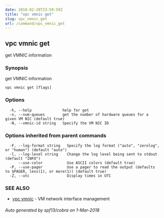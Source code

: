 ```yaml
---
date: 2018-02-28T23:59:59Z
title: "vpc vmnic get"
slug: vpc_vmnic_get
url: /command/vpc_vmnic_get
---
```

## vpc vmnic get

get VMNIC information

### Synopsis


get VMNIC information

```
vpc vmnic get [flags]
```

### Options

```
  -h, --help              help for get
  -n, --num-queues        get the number of hardware queues for a given VM NIC (default true)
  -N, --vmnic-id string   Specify the VM NIC ID
```

### Options inherited from parent commands

```
  -F, --log-format string   Specify the log format ("auto", "zerolog", or "human") (default "auto")
  -l, --log-level string    Change the log level being sent to stdout (default "INFO")
      --use-color           Use ASCII colors (default true)
  -P, --use-pager           Use a pager to read the output (defaults to $PAGER, less(1), or more(1)) (default true)
  -Z, --utc                 Display times in UTC
```

### SEE ALSO
* [vpc vmnic](/command/vpc_vmnic)	 - VM network interface management

###### Auto generated by spf13/cobra on 1-Mar-2018
